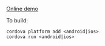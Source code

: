 [Online demo](https://appetize.io/app/65y2wrzzg20tb6nxdfwgqwq2jr?device=nexus5&scale=75&orientation=portrait&osVersion=7.0)

To build:

```
cordova platform add <android|ios>
cordova run <android|ios>
```
